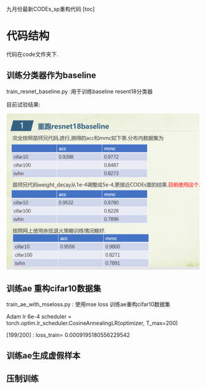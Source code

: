 九月份最新CODEs_sp重构代码
[toc]

# 代码结构

代码在code文件夹下.

## 训练分类器作为baseline

train_resnet_baseline.py :用于训练baseline resent18分类器

目前试验结果:

![image-20220907225718471](readme.assets/image-20220907225718471.png)

## 训练ae 重构cifar10数据集

train_ae_with_mseloss.py : 使用mse loss 训练ae重构cifar10数据集

Adam lr 6e-4  scheduler = torch.optim.lr_scheduler.CosineAnnealingLR(optimizer, T_max=200)

[199/200] : loss_train= 0.0009195180556229542

## 训练ae生成虚假样本



## 压制训练
